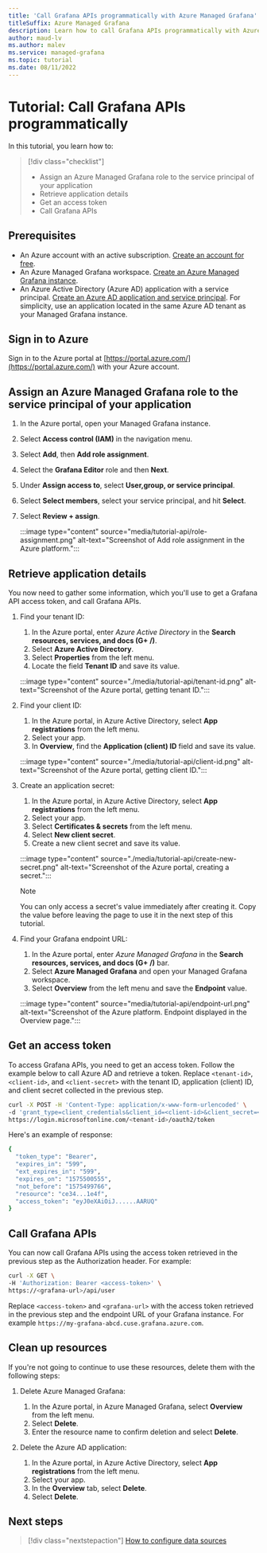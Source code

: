 ```yaml
---
title: 'Call Grafana APIs programmatically with Azure Managed Grafana'
titleSuffix: Azure Managed Grafana
description: Learn how to call Grafana APIs programmatically with Azure Active Directory and an Azure service principal
author: maud-lv 
ms.author: malev 
ms.service: managed-grafana 
ms.topic: tutorial
ms.date: 08/11/2022 
---
```


# Tutorial: Call Grafana APIs programmatically

In this tutorial, you learn how to:

> [!div class="checklist"]
> * Assign an Azure Managed Grafana role to the service principal of your application
> * Retrieve application details
> * Get an access token
> * Call Grafana APIs

## Prerequisites

* An Azure account with an active subscription. [Create an account for free](https://azure.microsoft.com/free/).
* An Azure Managed Grafana workspace. [Create an Azure Managed Grafana instance](./quickstart-managed-grafana-portal.md).
* An Azure Active Directory (Azure AD) application with a service principal. [Create an Azure AD application and service principal](../active-directory/develop/howto-create-service-principal-portal.md). For simplicity, use an application located in the same Azure AD tenant as your Managed Grafana instance.

## Sign in to Azure

Sign in to the Azure portal at [https://portal.azure.com/](https://portal.azure.com/) with your Azure account.

## Assign an Azure Managed Grafana role to the service principal of your application

1. In the Azure portal, open your Managed Grafana instance.
1. Select **Access control (IAM)** in the navigation menu.
1. Select **Add**, then **Add role assignment**.
1. Select the **Grafana Editor** role and then **Next**.
1. Under **Assign access to**, select **User,group, or service principal**.
1. Select **Select members**, select your service principal, and hit **Select**.
1. Select **Review + assign**.

    :::image type="content" source="media/tutorial-api/role-assignment.png" alt-text="Screenshot of Add role assignment in the Azure platform.":::

## Retrieve application details

You now need to gather some information, which you'll use to get a Grafana API access token, and call Grafana APIs.

1. Find your tenant ID:
   1. In the Azure portal, enter *Azure Active Directory* in the **Search resources, services, and docs (G+ /)**.
   1. Select **Azure Active Directory**.
   1. Select **Properties** from the left menu.
   1. Locate the field **Tenant ID** and save its value.

    :::image type="content" source="./media/tutorial-api/tenant-id.png" alt-text="Screenshot of the Azure portal, getting tenant ID.":::

1. Find your client ID:
   1. In the Azure portal, in Azure Active Directory, select **App registrations** from the left menu.
   1. Select your app.
   1. In **Overview**, find the **Application (client) ID** field and save its value.

    :::image type="content" source="./media/tutorial-api/client-id.png" alt-text="Screenshot of the Azure portal, getting client ID.":::
  
1. Create an application secret:
   1. In the Azure portal, in Azure Active Directory, select **App registrations** from the left menu.
   1. Select your app.
   1. Select **Certificates & secrets** from the left menu.
   1. Select **New client secret**.
   1. Create a new client secret and save its value.

    :::image type="content" source="./media/tutorial-api/create-new-secret.png" alt-text="Screenshot of the Azure portal, creating a secret.":::

    > [!NOTE]
    > You can only access a secret's value immediately after creating it. Copy the value before leaving the page to use it in the next step of this tutorial.

1. Find your Grafana endpoint URL:

   1. In the Azure portal, enter *Azure Managed Grafana* in the **Search resources, services, and docs (G+ /)** bar.
   1. Select **Azure Managed Grafana** and open your Managed Grafana workspace.
   1. Select **Overview** from the left menu and save the **Endpoint** value.

    :::image type="content" source="media/tutorial-api/endpoint-url.png" alt-text="Screenshot of the Azure platform. Endpoint displayed in the Overview page.":::

## Get an access token

To access Grafana APIs, you need to get an access token. Follow the example below to call Azure AD and retrieve a token. Replace `<tenant-id>`, `<client-id>`, and `<client-secret>` with the tenant ID, application (client) ID, and client secret collected in the previous step.

```bash
curl -X POST -H 'Content-Type: application/x-www-form-urlencoded' \
-d 'grant_type=client_credentials&client_id=<client-id>&client_secret=<client-secret>&resource=ce34e7e5-485f-4d76-964f-b3d2b16d1e4f' \
https://login.microsoftonline.com/<tenant-id>/oauth2/token
```

Here's an example of response:

```bash
{
  "token_type": "Bearer",
  "expires_in": "599",
  "ext_expires_in": "599",
  "expires_on": "1575500555",
  "not_before": "1575499766",
  "resource": "ce34...1e4f",
  "access_token": "eyJ0eXAiOiJ......AARUQ"
}
```

## Call Grafana APIs

You can now call Grafana APIs using the access token retrieved in the previous step as the Authorization header. For example:

```bash
curl -X GET \
-H 'Authorization: Bearer <access-token>' \
https://<grafana-url>/api/user
```

Replace `<access-token>` and `<grafana-url>` with the access token retrieved in the previous step and the endpoint URL of your Grafana instance. For example `https://my-grafana-abcd.cuse.grafana.azure.com`.

## Clean up resources

If you're not going to continue to use these resources, delete them with the following steps:

1. Delete Azure Managed Grafana:
   1. In the Azure portal, in Azure Managed Grafana, select **Overview** from the left menu.
   1. Select **Delete**.
   1. Enter the resource name to confirm deletion and select **Delete**.

1. Delete the Azure AD application:
   1. In the Azure portal, in Azure Active Directory, select **App registrations** from the left menu.
   1. Select your app.
   1. In the **Overview** tab, select **Delete**.
   1. Select **Delete**.

## Next steps

> [!div class="nextstepaction"]
> [How to configure data sources](./how-to-data-source-plugins-managed-identity.md)
